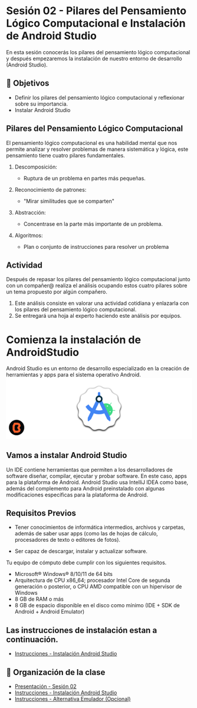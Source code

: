 # Sesión 02 - Pilares del Pensamiento Lógico Computacional  e Instalación de Android Studio

En esta sesión conocerás los pilares del pensamiento lógico computacional y después empezaremos la instalación de nuestro entorno de desarrollo (Android Studio).

## 🎯 Objetivos

* Definir los pilares del pensamiento lógico computacional y reflexionar sobre su importancia.
* Instalar Android Studio

## Pilares del Pensamiento Lógico Computacional

El pensamiento lógico computacional es una habilidad mental que nos permite analizar y resolver problemas de manera sistemática y lógica, este pensamiento tiene cuatro pilares fundamentales.

1. Descomposición:<br>
    - Ruptura de un problema en partes más pequeñas.

2. Reconocimiento de patrones:<br>
    - "Mirar similitudes que se comparten"

3. Abstracción:<br>
    - Concentrase en la parte más importante de un problema.

4. Algoritmos: <br>
    - Plan o conjunto de instrucciones para resolver un problema

## Actividad

Después de repasar los pilares del pensamiento lógico computacional junto con un compañer@ realiza el análisis ocupando estos cuatro pilares  sobre un tema propuesto por algún compañero.

1. Este análisis consiste en valorar una actividad cotidiana y enlazarla con los pilares del pensamiento lógico computacional.
2. Se entregará una hoja al experto haciendo este análisis por equipos.

# Comienza la instalación de AndroidStudio
Android Studio es un entorno de desarrollo especializado en la creación de herramientas y apps para el sistema operativo Android.
![AndroidStudio](img/01.png)

## Vamos a instalar Android Studio

Un IDE contiene herramientas que permiten a los desarrolladores de software diseñar, compilar, ejecutar y probar software. En este caso, apps para la plataforma de Android. Android Studio usa IntelliJ IDEA como base, además del complemento para Android preinstalado con algunas modificaciones específicas para la plataforma de Android.

## Requisitos Previos

* Tener conocimientos de informática intermedios, archivos y carpetas, además de saber usar apps (como las de hojas de cálculo, procesadores de texto o editores de fotos).

* Ser capaz de descargar, instalar y actualizar software.

Tu equipo de cómputo debe cumplir con los siguientes requisitos.
<ul>
    <li> Microsoft® Windows® 8/10/11 de 64 bits </li>
    <li> Arquitectura de CPU x86_64; procesador Intel Core de segunda generación o posterior, o CPU AMD compatible con un hipervisor de Windows </li>
    <li>8 GB de RAM o más </li>
    <li>8 GB de espacio disponible en el disco como mínimo (IDE + SDK de Android + Android Emulator) </li>
</ul>

## Las instrucciones de instalación estan a continuación.

- [Instrucciones - Instalación Android Studio](instalacion/README.md)

## 📝 Organización de la clase

- [Presentación - Sesión 02](presentacion/Sesion-01.pptx)
- [Instrucciones - Instalación Android Studio](instalacion/README.md)
- [Instrucciones - Alternativa Emulador (Opcional)](alternativa-emulador/README.md)